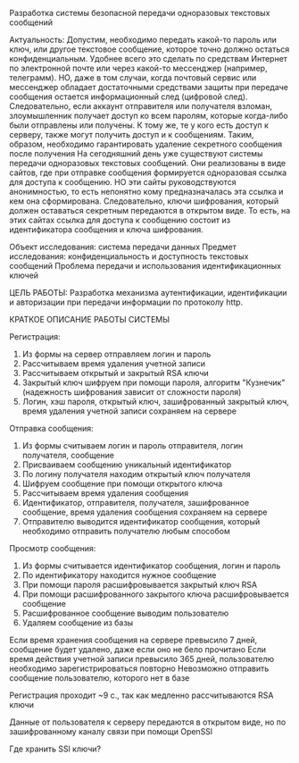 Разработка системы безопасной передачи одноразовых текстовых сообщений 

Актуальность:
Допустим, необходимо передать какой-то пароль или ключ, или другое текстовое сообщение, которое точно должно остаться конфиденциальным. 
Удобнее всего это сделать по средствам Интернет по электронной почте или через какой-то мессенджер (например, телеграмм).
НО, даже в том случаи, когда почтовый сервис или мессенджер обладает достаточными средствами защиты при передаче сообщения остается информационный след (цифровой след).
Следовательно, если аккаунт отправителя или получателя взломан, злоумышленник получает доступ ко всем паролям, которые когда-либо были отправлены или получены. 
К тому же, те у кого есть доступ к серверу, также могут получить доступ и к сообщениям.
Таким, образом, необходимо гарантировать удаление секретного сообщения после получения
На сегодняшний день уже существуют системы передачи одноразовых текстовых сообщений. Они реализованы в виде сайтов, где при отправке сообщения формируется одноразовая ссылка для доступа к сообщению. 
НО эти сайты руководствуются анонимностью, то есть непонятно кому предназначалась эта ссылка и кем она сформирована.
Следовательно, ключи шифрования, который должен оставаться секретным передаются в открытом виде. То есть, на этих сайтах ссылка для доступа к сообщению состоит из идентификатора сообщения и ключа шифрования.

Объект исследования: система передачи данных
Предмет исследования: конфиденциальность и доступность текстовых сообщений
Проблема передачи и использования идентификационных ключей

ЦЕЛЬ РАБОТЫ: Разработка механизма аутентификации, идентификации и авторизации при передачи информации по протоколу http.

КРАТКОЕ ОПИСАНИЕ РАБОТЫ СИСТЕМЫ

Регистрация:
1. Из формы на сервер отправляем логин и пароль
2. Рассчитываем время удаления учетной записи
3. Рассчитываем открытый и закрытый RSA ключи 
4. Закрытый ключ шифруем при помощи пароля, алгоритм "Кузнечик" (надежность шифрования зависит от сложности пароля)
5. Логин, хэш пароля, открытый ключ, зашифрованный закрытый ключ, время удаления учетной записи сохраняем на сервере

Отправка сообщения:
1. Из формы считываем логин и пароль отправителя, логин получателя, сообщение
2. Присваиваем сообщению уникальный идентификатор
3. По логину получателя находим открытый ключ получателя
4. Шифруем сообщение при помощи открытого ключа
5. Рассчитываем время удаления сообщения
6. Идентификатор, отправителя, получателя, зашифрованное сообщение, время удаления сообщения сохраняем на сервере
7. Отправителю выводится идентификатор сообщения, который необходимо отправить получателю любым способом

Просмотр сообщения:
1. Из формы считывается идентификатор сообщения, логин и пароль
2. По идентификатору находится нужное сообщение
3. При помощи пароля расшифровывается закрытый ключ RSA
4. При помощи расшифрованного закрытого ключа расшифровывается сообщение
5. Расшифрованное сообщение выводим пользователю
6. Удаляем сообщение из базы

Если время хранения сообщения на сервере превысило 7 дней, сообщение будет удалено, даже если оно не бело прочитано
Если время действия учетной записи превысило 365 дней, пользователю необходимо зарегистрироваться повторно
Невозможно отправить сообщение пользователю, которого нет в базе

Регистрация проходит ~9 c., так как медленно рассчитываются RSA ключи

Данные от пользователя к серверу передаются в открытом виде, но по зашифрованному каналу связи при помощи OpenSSl 

Где хранить SSl ключи?
